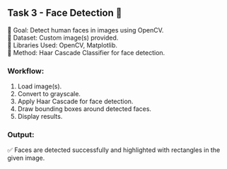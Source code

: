 ## Task 3 - Face Detection 👤

🔹 Goal: Detect human faces in images using OpenCV.  
🔹 Dataset: Custom image(s) provided.  
🔹 Libraries Used: OpenCV, Matplotlib.  
🔹 Method: Haar Cascade Classifier for face detection.  

### Workflow:
1. Load image(s).  
2. Convert to grayscale.  
3. Apply Haar Cascade for face detection.  
4. Draw bounding boxes around detected faces.  
5. Display results.  

### Output:
✅ Faces are detected successfully and highlighted with rectangles in the given image.
